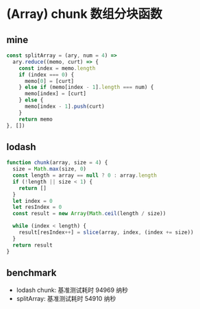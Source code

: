 # (Array) chunk 数组分块函数

## mine

```js
const splitArray = (ary, num = 4) =>
  ary.reduce((memo, curt) => {
    const index = memo.length
    if (index === 0) {
      memo[0] = [curt]
    } else if (memo[index - 1].length === num) {
      memo[index] = [curt]
    } else {
      memo[index - 1].push(curt)
    }
    return memo
}, [])
```

## lodash

```js
function chunk(array, size = 4) {
  size = Math.max(size, 0)
  const length = array == null ? 0 : array.length
  if (!length || size < 1) {
    return []
  }
  let index = 0
  let resIndex = 0
  const result = new Array(Math.ceil(length / size))

  while (index < length) {
    result[resIndex++] = slice(array, index, (index += size))
  }
  return result
}
```

## benchmark

* lodash chunk: 基准测试耗时 94969 纳秒
* splitArray: 基准测试耗时 54910 纳秒
